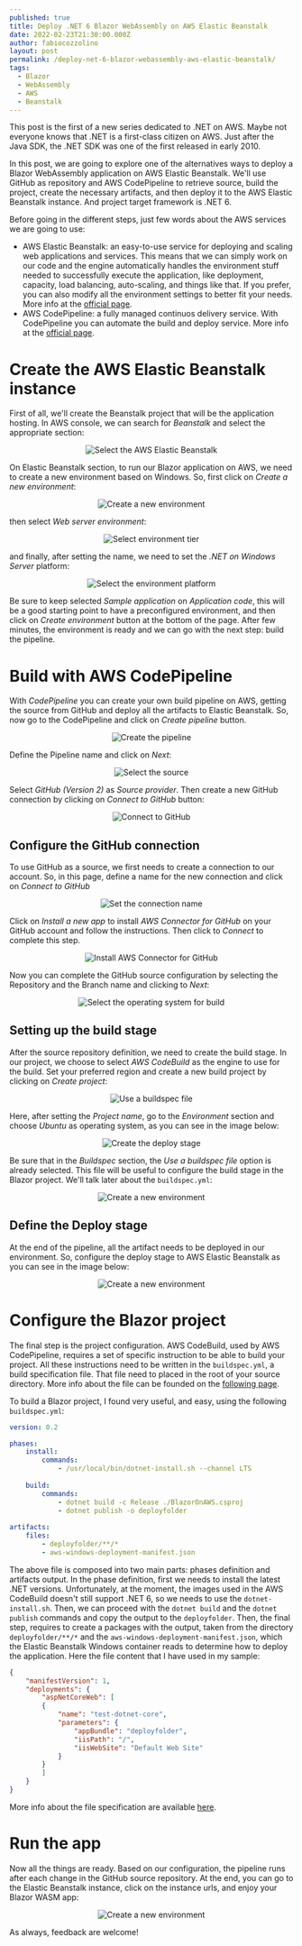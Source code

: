 ```yaml
---
published: true
title: Deploy .NET 6 Blazor WebAssembly on AWS Elastic Beanstalk
date: 2022-02-23T21:30:00.000Z
author: fabiocozzolino
layout: post
permalink: /deploy-net-6-blazor-webassembly-aws-elastic-beanstalk/
tags:
  - Blazor
  - WebAssembly
  - AWS
  - Beanstalk
---
```

This post is the first of a new series dedicated to .NET on AWS. Maybe not everyone knows that .NET is a first-class citizen on AWS. Just after the Java SDK, the .NET SDK was one of the first released in early 2010.

In this post, we are going to explore one of the alternatives ways to deploy a Blazor WebAssembly application on AWS Elastic Beanstalk. We'll use GitHub as repository and AWS CodePipeline to retrieve source, build the project, create the necessary artifacts, and then deploy it to the AWS Elastic Beanstalk instance. And project target framework is .NET 6.

Before going in the different steps, just few words about the AWS services we are going to use:
* AWS Elastic Beanstalk: an easy-to-use service for deploying and scaling web applications and services. This means that we can simply work on our code and the engine automatically handles the environment stuff needed to successfully execute the application, like deployment, capacity, load balancing, auto-scaling, and things like that. If you prefer, you can also modify all the environment settings to better fit your needs. More info at the [official page](https://aws.amazon.com/elasticbeanstalk/?nc1=h_ls).
* AWS CodePipeline: a fully managed continuos delivery service. With CodePipeline you can automate the build and deploy service. More info at the [official page](https://aws.amazon.com/codepipeline/?nc1=h_ls).

# Create the AWS Elastic Beanstalk instance
First of all, we'll create the Beanstalk project that will be the application hosting. In AWS console, we can search for _Beanstalk_ and select the appropriate section:

<p align="center">
  <img src="/assets/img/blazoraws1.png" alt="Select the AWS Elastic Beanstalk">
</p>

On Elastic Beanstalk section, to run our Blazor application on AWS, we need to create a new environment based on Windows. So, first click on _Create a new environment_:

<p align="center">
  <img src="/assets/img/blazoraws2.png" alt="Create a new environment">
</p>

then select _Web server environment_:

<p align="center">
  <img src="/assets/img/blazoraws3.png" alt="Select environment tier">
</p>

and finally, after setting the name, we need to set the _.NET on Windows Server_ platform:

<p align="center">
  <img src="/assets/img/blazoraws5.png" alt="Select the environment platform">
</p>

Be sure to keep selected _Sample application_ on _Application code_, this will be a good starting point to have a preconfigured environment, and then click on _Create environment_ button at the bottom of the page. After few minutes, the environment is ready and we can go with the next step: build the pipeline.

# Build with AWS CodePipeline
With _CodePipeline_ you can create your own build pipeline on AWS, getting the source from GitHub and deploy all the artifacts to Elastic Beanstalk. So, now go to the CodePipeline and click on _Create pipeline_ button.

<p align="center">
  <img src="/assets/img/blazoraws_pipeline_1.png" alt="Create the pipeline">
</p>

Define the Pipeline name and click on _Next_:

<p align="center">
  <img src="/assets/img/blazoraws_pipeline_2.png" alt="Select the source">
</p>

Select _GitHub (Version 2)_ as _Source provider_. Then create a new GitHub connection by clicking on _Connect to GitHub_ button:

<p align="center">
  <img src="/assets/img/blazoraws_pipeline_3.png" alt="Connect to GitHub">
</p>

## Configure the GitHub connection
To use GitHub as a source, we first needs to create a connection to our account. So, in this page, define a name for the new connection and click on _Connect to GitHub_

<p align="center">
  <img src="/assets/img/blazoraws_pipeline_4.png" alt="Set the connection name">
</p>

Click on _Install a new app_ to install _AWS Connector for GitHub_ on your GitHub account and follow the instructions. Then click to _Connect_ to complete this step.

<p align="center">
  <img src="/assets/img/blazoraws_pipeline_5.png" alt="Install AWS Connector for GitHub">
</p>

Now you can complete the GitHub source configuration by selecting the Repository and the Branch name and clicking to _Next_:

<p align="center">
  <img src="/assets/img/blazoraws_pipeline_6.png" alt="Select the operating system for build">
</p>

## Setting up the build stage
After the source repository definition, we need to create the build stage. In our project, we choose to select _AWS CodeBuild_ as the engine to use for the build. Set your preferred region and create a new build project by clicking on _Create project_:

<p align="center">
  <img src="/assets/img/blazoraws_pipeline_7.png" alt="Use a buildspec file">
</p>

Here, after setting the _Project name_, go to the _Environment_ section and choose _Ubuntu_ as operating system, as you can see in the image below:

<p align="center">
  <img src="/assets/img/blazoraws_pipeline_8.png" alt="Create the deploy stage">
</p>

Be sure that in the _Buildspec_ section, the _Use a buildspec file_ option is already selected. This file will be useful to configure the build stage in the Blazor project. We'll talk later about the `buildspec.yml`:

<p align="center">
  <img src="/assets/img/blazoraws_pipeline_9.png" alt="Create a new environment">
</p>

## Define the Deploy stage
At the end of the pipeline, all the artifact needs to be deployed in our environment. So, configure the deploy stage to AWS Elastic Beanstalk as you can see in the image below:

<p align="center">
  <img src="/assets/img/blazoraws_pipeline_10.png" alt="Create a new environment">
</p>


# Configure the Blazor project
The final step is the project configuration. AWS CodeBuild, used by AWS CodePipeline, requires a set of specific instruction to be able to build your project. All these instructions need to be written in the `buildspec.yml`, a build specification file. That file need to placed in the root of your source directory. More info about the file can be founded on the [following page](https://docs.aws.amazon.com/codebuild/latest/userguide/build-spec-ref.html).

To build a Blazor project, I found very useful, and easy, using the following `buildspec.yml`:

``` yaml
version: 0.2

phases:
    install:
        commands:
            - /usr/local/bin/dotnet-install.sh --channel LTS
            
    build:
        commands:
            - dotnet build -c Release ./BlazorOnAWS.csproj
            - dotnet publish -o deployfolder
            
artifacts:
    files:
        - deployfolder/**/*
        - aws-windows-deployment-manifest.json
```

The above file is composed into two main parts: phases definition and artifacts output. In the phase definition, first we needs to install the latest .NET versions. Unfortunately, at the moment, the images used in the AWS CodeBuild doesn't still support .NET 6, so we needs to use the `dotnet-install.sh`. Then, we can proceed with the `dotnet build` and the `dotnet publish` commands and copy the output to the `deployfolder`.
Then, the final step, requires to create a packages with the output, taken from the directory `deployfolder/**/*` and the `aws-windows-deployment-manifest.json`, which the Elastic Beanstalk Windows container reads to determine how to deploy the application. Here the file content that I have used in my sample:

``` json
{
    "manifestVersion": 1,
    "deployments": {
        "aspNetCoreWeb": [
        {
            "name": "test-dotnet-core",
            "parameters": {
                "appBundle": "deployfolder",
                "iisPath": "/",
                "iisWebSite": "Default Web Site"
            }
        }
        ]
    }
}
```

More info about the file specification are available [here](https://docs.aws.amazon.com/toolkit-for-visual-studio/latest/user-guide/deployment-beanstalk-custom-netcore.html).

# Run the app
Now all the things are ready. Based on our configuration, the pipeline runs after each change in the GitHub source repository. At the end, you can go to the Elastic Beanstalk instance, click on the instance urls, and enjoy your Blazor WASM app:

<p align="center">
  <img src="/assets/img/blazoraws_result_1.png" alt="Create a new environment">
</p>

As always, feedback are welcome!
